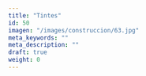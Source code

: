 ```yaml
---
title: "Tintes"
id: 50
imagen: "/images/construccion/63.jpg"
meta_keywords: ""
meta_description: ""
draft: true
weight: 0
---
```

